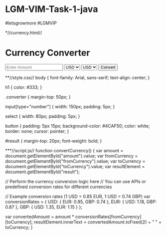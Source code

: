 # LGM-VIM-Task-1-java
#letsgrowmore  #LGMVIP

*//currency.html//

<!DOCTYPE html>
<html>
<head>
  <title>Currency Converter</title>
  <link rel="stylesheet" type="text/css" href="style.css">
</head>
<body>
  <h1>Currency Converter</h1>
  <div class="converter">
    <input type="number" id="amount" placeholder="Enter Amount">
    <select id="fromCurrency">
      <option value="USD">USD</option>
      <option value="EUR">EUR</option>
      <option value="GBP">GBP</option>
    </select>
    <select id="toCurrency">
      <option value="USD">USD</option>
      <option value="EUR">EUR</option>
      <option value="GBP">GBP</option>
    </select>
    <button onclick="convertCurrency()">Convert</button>
    <p id="result"></p>
  </div>
  <script src="script.js"></script>
</body>
</html>

**//style.css//
body {
  font-family: Arial, sans-serif;
  text-align: center;
}

h1 {
  color: #333;
}

.converter {
  margin-top: 50px;
}

input[type="number"] {
  width: 150px;
  padding: 5px;
}

select {
  width: 80px;
  padding: 5px;
}

button {
  padding: 5px 15px;
  background-color: #4CAF50;
  color: white;
  border: none;
  cursor: pointer;
}

#result {
  margin-top: 20px;
  font-weight: bold;
}


***//script.js//
function convertCurrency() {
  var amount = document.getElementById("amount").value;
  var fromCurrency = document.getElementById("fromCurrency").value;
  var toCurrency = document.getElementById("toCurrency").value;
  var resultElement = document.getElementById("result");

  // Perform the currency conversion logic here
  // You can use APIs or predefined conversion rates for different currencies

  // Example conversion rates (1 USD = 0.85 EUR, 1 USD = 0.74 GBP)
  var conversionRates = {
    USD: {
      EUR: 0.85,
      GBP: 0.74
    },
    EUR: {
      USD: 1.18,
      GBP: 0.87
    },
    GBP: {
      USD: 1.35,
      EUR: 1.15
    }
  };

  var convertedAmount = amount * conversionRates[fromCurrency][toCurrency];
  resultElement.innerText = convertedAmount.toFixed(2) + " " + toCurrency;
}

